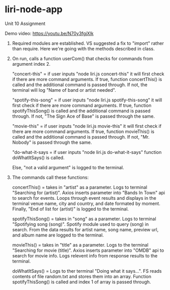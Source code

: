 # liri-node-app
Unit 10 Assignment

Demo video: https://youtu.be/N70y3fgjXlk

1. Required modules are established. VS suggested a fix to "import" rather than require. Here we're going with the methods described in class. 

2. On run, calls a function userCom() that checks for commands from argument index 2. 

    "concert-this" = if user inputs "node liri.js concert-this" it will first check if there are more command arguments.
    If true, function concertThis() is called and the additional command is passed through. If not, the terminal will log "Name of band or artist needed".

    "spotify-this-song" = if user inputs "node liri.js spotify-this-song" it will first check if there are more command arguments.
    If true, function spotifyThisSong() is called and the additional command is passed through. If not, "The Sign Ace of Base" is passed through the same.

    "movie-this" = if user inputs "node liri.js movie-this" it will first check if there are more command arguments.
    If true, function movieThis() is called and the additional command is passed through. If not, "Mr. Nobody" is passed through the same.

    "do-what-it-says = if user inputs "node liri.js do-what-it-says" function doWhatItSays() is called.

    Else, "not a valid argument" is logged to the terminal.

3. The commands call these functions: 

    concertThis() = takes in "artist" as a parameter. Logs to terminal "Searching for (artist)". Axios inserts parameter into "Bands In Town" api to search for events. Loops through event results and displays in the terminal venue name, city and country, and date formated by moment. Finally, "End of list for (artist)" is logged to the terminal.

    spotifyThisSong() = takes in "song" as a parameter. Logs to terminal "Spotifying song (song)". Spotify module used to query (song) in search. From the data results for artist name, song name, preview url, and album name are logged to the terminal. 

    movieThis() = takes in "title" as a parameter. Logs to the terminal "Searching for movie (title)". Axios inserts parameter into "OMDB" api to search for movie info.  Logs relevent info from response results to the terminal.

    doWhatItSays() = Logs to ther terminal "Doing what it says...". FS reads contents of file random.txt and stores them into an array. Function spotifyThisSong() is called and index 1 of array is passed through. 